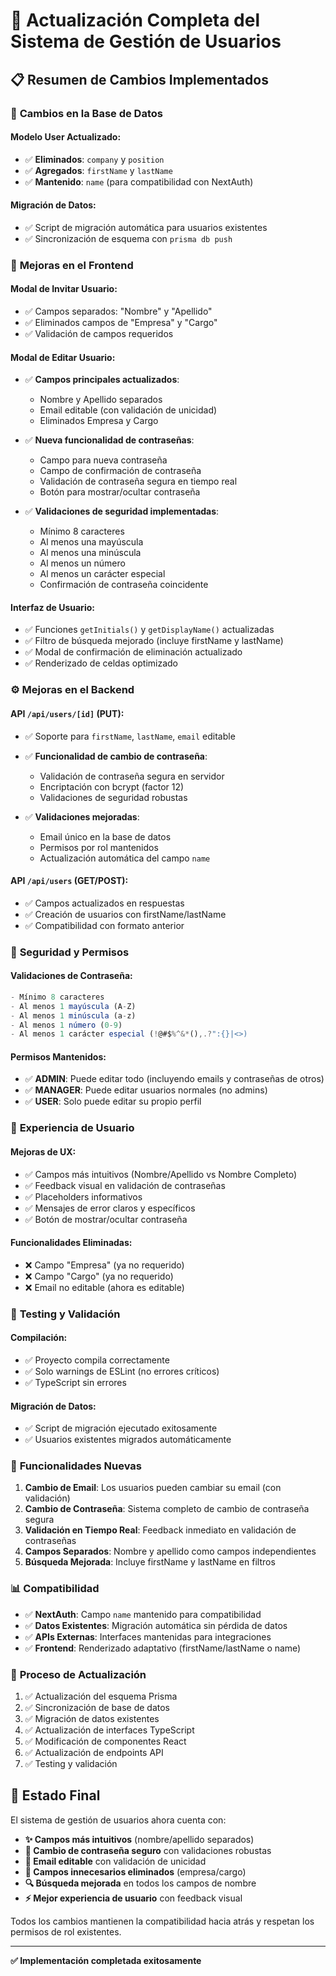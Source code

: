# 🚀 Actualización Completa del Sistema de Gestión de Usuarios

## 📋 Resumen de Cambios Implementados

### 🔧 **Cambios en la Base de Datos**

#### Modelo User Actualizado:
- ✅ **Eliminados**: `company` y `position` 
- ✅ **Agregados**: `firstName` y `lastName`
- ✅ **Mantenido**: `name` (para compatibilidad con NextAuth)

#### Migración de Datos:
- ✅ Script de migración automática para usuarios existentes
- ✅ Sincronización de esquema con `prisma db push`

### 🎨 **Mejoras en el Frontend**

#### Modal de Invitar Usuario:
- ✅ Campos separados: "Nombre" y "Apellido" 
- ✅ Eliminados campos de "Empresa" y "Cargo"
- ✅ Validación de campos requeridos

#### Modal de Editar Usuario:
- ✅ **Campos principales actualizados**:
  - Nombre y Apellido separados
  - Email editable (con validación de unicidad)
  - Eliminados Empresa y Cargo
  
- ✅ **Nueva funcionalidad de contraseñas**:
  - Campo para nueva contraseña
  - Campo de confirmación de contraseña
  - Validación de contraseña segura en tiempo real
  - Botón para mostrar/ocultar contraseña
  
- ✅ **Validaciones de seguridad implementadas**:
  - Mínimo 8 caracteres
  - Al menos una mayúscula
  - Al menos una minúscula  
  - Al menos un número
  - Al menos un carácter especial
  - Confirmación de contraseña coincidente

#### Interfaz de Usuario:
- ✅ Funciones `getInitials()` y `getDisplayName()` actualizadas
- ✅ Filtro de búsqueda mejorado (incluye firstName y lastName)
- ✅ Modal de confirmación de eliminación actualizado
- ✅ Renderizado de celdas optimizado

### ⚙️ **Mejoras en el Backend**

#### API `/api/users/[id]` (PUT):
- ✅ Soporte para `firstName`, `lastName`, `email` editable
- ✅ **Funcionalidad de cambio de contraseña**:
  - Validación de contraseña segura en servidor
  - Encriptación con bcrypt (factor 12)
  - Validaciones de seguridad robustas
  
- ✅ **Validaciones mejoradas**:
  - Email único en la base de datos
  - Permisos por rol mantenidos
  - Actualización automática del campo `name`

#### API `/api/users` (GET/POST):
- ✅ Campos actualizados en respuestas
- ✅ Creación de usuarios con firstName/lastName
- ✅ Compatibilidad con formato anterior

### 🔐 **Seguridad y Permisos**

#### Validaciones de Contraseña:
```javascript
- Mínimo 8 caracteres
- Al menos 1 mayúscula (A-Z)
- Al menos 1 minúscula (a-z)  
- Al menos 1 número (0-9)
- Al menos 1 carácter especial (!@#$%^&*(),.?":{}|<>)
```

#### Permisos Mantenidos:
- ✅ **ADMIN**: Puede editar todo (incluyendo emails y contraseñas de otros)
- ✅ **MANAGER**: Puede editar usuarios normales (no admins)
- ✅ **USER**: Solo puede editar su propio perfil

### 📱 **Experiencia de Usuario**

#### Mejoras de UX:
- ✅ Campos más intuitivos (Nombre/Apellido vs Nombre Completo)
- ✅ Feedback visual en validación de contraseñas
- ✅ Placeholders informativos
- ✅ Mensajes de error claros y específicos
- ✅ Botón de mostrar/ocultar contraseña

#### Funcionalidades Eliminadas:
- ❌ Campo "Empresa" (ya no requerido)
- ❌ Campo "Cargo" (ya no requerido)
- ❌ Email no editable (ahora es editable)

### 🧪 **Testing y Validación**

#### Compilación:
- ✅ Proyecto compila correctamente
- ✅ Solo warnings de ESLint (no errores críticos)
- ✅ TypeScript sin errores

#### Migración de Datos:
- ✅ Script de migración ejecutado exitosamente
- ✅ Usuarios existentes migrados automáticamente

### 🚀 **Funcionalidades Nuevas**

1. **Cambio de Email**: Los usuarios pueden cambiar su email (con validación)
2. **Cambio de Contraseña**: Sistema completo de cambio de contraseña segura
3. **Validación en Tiempo Real**: Feedback inmediato en validación de contraseñas
4. **Campos Separados**: Nombre y apellido como campos independientes
5. **Búsqueda Mejorada**: Incluye firstName y lastName en filtros

### 📊 **Compatibilidad**

- ✅ **NextAuth**: Campo `name` mantenido para compatibilidad
- ✅ **Datos Existentes**: Migración automática sin pérdida de datos  
- ✅ **APIs Externas**: Interfaces mantenidas para integraciones
- ✅ **Frontend**: Renderizado adaptativo (firstName/lastName o name)

### 🔄 **Proceso de Actualización**

1. ✅ Actualización del esquema Prisma
2. ✅ Sincronización de base de datos
3. ✅ Migración de datos existentes
4. ✅ Actualización de interfaces TypeScript
5. ✅ Modificación de componentes React
6. ✅ Actualización de endpoints API
7. ✅ Testing y validación

## 🎯 **Estado Final**

El sistema de gestión de usuarios ahora cuenta con:

- **✨ Campos más intuitivos** (nombre/apellido separados)
- **🔐 Cambio de contraseña seguro** con validaciones robustas
- **📧 Email editable** con validación de unicidad
- **🚫 Campos innecesarios eliminados** (empresa/cargo)
- **🔍 Búsqueda mejorada** en todos los campos de nombre
- **⚡ Mejor experiencia de usuario** con feedback visual

Todos los cambios mantienen la compatibilidad hacia atrás y respetan los permisos de rol existentes.

---

**✅ Implementación completada exitosamente** 
